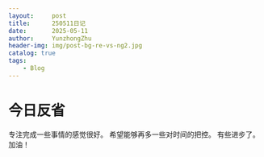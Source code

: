 ```yaml
---
layout:     post
title:      250511日记
date:       2025-05-11
author:     YunzhongZhu
header-img: img/post-bg-re-vs-ng2.jpg
catalog: true
tags:
    - Blog
---
```


# 今日反省
专注完成一些事情的感觉很好。
希望能够再多一些对时间的把控。
有些进步了。加油！


